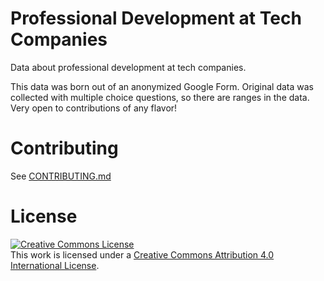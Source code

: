 # Professional Development at Tech Companies

Data about professional development at tech companies.

This data was born out of an anonymized Google Form. Original data was collected with multiple choice questions, so there are ranges in the data. Very open to contributions of any flavor!

# Contributing

See [CONTRIBUTING.md](CONTRIBUTING.md)


# License

<a rel="license" href="http://creativecommons.org/licenses/by/4.0/"><img alt="Creative Commons License" style="border-width:0" src="https://i.creativecommons.org/l/by/4.0/88x31.png" /></a><br />This work is licensed under a <a rel="license" href="http://creativecommons.org/licenses/by/4.0/">Creative Commons Attribution 4.0 International License</a>.

